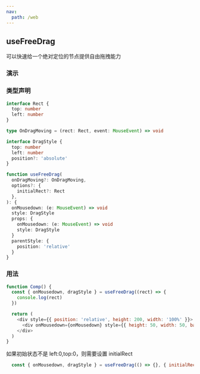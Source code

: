 ```yaml
---
nav:
  path: /web
---
```


## useFreeDrag

可以快速给一个绝对定位的节点提供自由拖拽能力

### 演示

<code src="./demo.tsx" ></code>

### 类型声明

```typescript
interface Rect {
  top: number
  left: number
}

type OnDragMoving = (rect: Rect, event: MouseEvent) => void

interface DragStyle {
  top: number
  left: number
  position?: 'absolute'
}

function useFreeDrag(
  onDragMoving?: OnDragMoving,
  options?: {
    initialRect?: Rect
  },
): {
  onMousedown: (e: MouseEvent) => void
  style: DragStyle
  props: {
    onMousedown: (e: MouseEvent) => void
    style: DragStyle
  }
  parentStyle: {
    position: 'relative'
  }
}
```

### 用法

```javascript
function Comp() {
  const { onMousedown, dragStyle } = useFreeDrag((rect) => {
    console.log(rect)
  })

  return (
    <div style={{ position: 'relative', height: 200, width: '100%' }}>
      <div onMousedown={onMousedown} style={{ height: 50, width: 50, backgroundColor: 'blue', ...dragStyle }} />
    </div>
  )
}
```

如果初始状态不是 left:0,top:0，则需要设置 initialRect

```javascript
  const { onMousedown, dragStyle } = useFreeDrag(() => {}, { initialRect: { left: 10, top: 10 })
```
